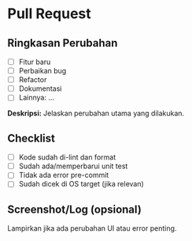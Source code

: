 # Pull Request

## Ringkasan Perubahan
- [ ] Fitur baru
- [ ] Perbaikan bug
- [ ] Refactor
- [ ] Dokumentasi
- [ ] Lainnya: ...

**Deskripsi:**
Jelaskan perubahan utama yang dilakukan.

## Checklist
- [ ] Kode sudah di-lint dan format
- [ ] Sudah ada/memperbarui unit test
- [ ] Tidak ada error pre-commit
- [ ] Sudah dicek di OS target (jika relevan)

## Screenshot/Log (opsional)
Lampirkan jika ada perubahan UI atau error penting. 